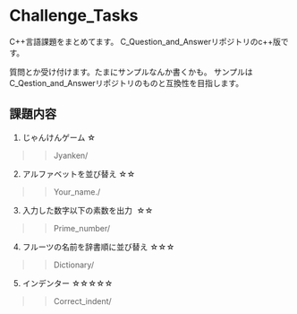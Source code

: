 # Challenge_Tasks

C++言語課題をまとめてます。
C_Question_and_Answerリポジトリのc++版です。

質問とか受け付けます。たまにサンプルなんか書くかも。
サンプルはC_Qestion_and_Answerリポジトリのものと互換性を目指します。

## 課題内容

1. じゃんけんゲーム  ☆  
>> Jyanken/  
2. アルファベットを並び替え  ☆☆  
>> Your_name./  
3. 入力した数字以下の素数を出力  ☆☆  
>> Prime_number/
4. フルーツの名前を辞書順に並び替え  ☆☆☆  
>> Dictionary/  
5. インデンター  ☆☆☆☆☆  
>> Correct_indent/  
